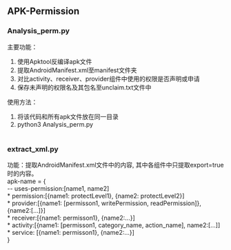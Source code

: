 ## APK-Permission
### Analysis_perm.py  
主要功能：  
1. 使用Apktool反编译apk文件  
2. 提取AndroidManifest.xml至manifest文件夹  
3. 对比activity、receiver、provider组件中使用的权限是否声明或申请  
4. 保存未声明的权限名及其包名至unclaim.txt文件中  

使用方法：  
1. 将该代码和所有apk文件放在同一目录  
2. python3 Analysis_perm.py  
#

### extract_xml.py  
功能：提取AndroidManifest.xml文件中的内容, 其中各组件中只提取export=true时的内容。  
apk-name = {  
        -- uses-permission:[name1, name2]  
        * permission:[{name1: protectLevel1}, {name2: protectLevel2}]  
        * provider:[{name1: [permisson1, writePermission, readPermission]}, {name2:[...]}]  
        * receiver:[{name1: permisson1}, {name2:...}]  
        * activity:[{name1: [permisson1, category_name, action_name], name2:[...]]  
        * service: [{name1: permisson1}, {name2:...}]  
}

